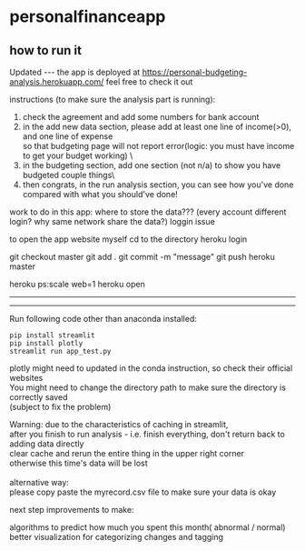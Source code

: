 # personalfinanceapp
## how to run it
Updated ---
the app is deployed at https://personal-budgeting-analysis.herokuapp.com/
feel free to check it out

instructions (to make sure the analysis part is running):
1. check the agreement and add some numbers for bank account
2. in the add new data section, please add at least one line of income(>0), and one line of expense\
so that budgeting page will not report error(logic: you must have income to get your budget working) \
3. in the budgeting section, add one section (not n/a) to show you have budgeted couple things\
4. then congrats, in the run analysis section, you can see how you've done compared with what you should've done!

work to do in this app: 
where to store the data??? (every account different login? why same network share the data?) 
loggin issue

to open the app website myself
cd to the directory
heroku login 

git checkout master
git add .
git commit -m "message"
git push heroku master

heroku ps:scale web=1
heroku open
_____________________________________

_____________________________________

Run following code other than anaconda installed: 
```
pip install streamlit
pip install plotly
streamlit run app_test.py
```
plotly might need to updated in the conda instruction, so check their official websites \
You might need to change the directory path to make sure the directory is correctly saved \
(subject to fix the problem) 

Warning: 
due to the characteristics of caching in streamlit, \
after you finish to run analysis - i.e. finish everything, don't return back to adding data directly\
clear cache and rerun the entire thing in the upper right corner\
otherwise this time's data will be lost \
\
alternative way:\
please copy paste the myrecord.csv file to make sure your data is okay 

next step improvements to make: 

algorithms to predict how much you spent this month( abnormal / normal) \
better visualization for categorizing changes and tagging 